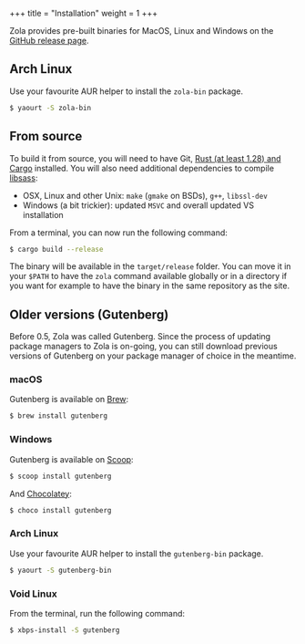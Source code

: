 +++
title = "Installation"
weight = 1
+++

Zola provides pre-built binaries for MacOS, Linux and Windows on the
[GitHub release page](https://github.com/getzola/zola/releases).

## Arch Linux

Use your favourite AUR helper to install the `zola-bin` package.

```bash
$ yaourt -S zola-bin
```

## From source
To build it from source, you will need to have Git, [Rust (at least 1.28) and Cargo](https://www.rust-lang.org/)
installed. You will also need additional dependencies to compile [libsass](https://github.com/sass/libsass):

- OSX, Linux and other Unix: `make` (`gmake` on BSDs), `g++`, `libssl-dev`
- Windows (a bit trickier): updated `MSVC` and overall updated VS installation

From a terminal, you can now run the following command:

```bash
$ cargo build --release
```

The binary will be available in the `target/release` folder. You can move it in your `$PATH` to have the
`zola` command available globally or in a directory if you want for example to have the binary in the
same repository as the site.


## Older versions (Gutenberg)
Before 0.5, Zola was called Gutenberg. Since the process of updating package managers to Zola is on-going, you can still
download previous versions of Gutenberg on your package manager of choice in the meantime.

### macOS

Gutenberg is available on [Brew](https://brew.sh):

```bash
$ brew install gutenberg
```

### Windows

Gutenberg is available on [Scoop](http://scoop.sh):

```bash
$ scoop install gutenberg
```

And [Chocolatey](https://chocolatey.org/):

```bash
$ choco install gutenberg
```

### Arch Linux

Use your favourite AUR helper to install the `gutenberg-bin` package.

```bash
$ yaourt -S gutenberg-bin
```

### Void Linux

From the terminal, run the following command:

```bash
$ xbps-install -S gutenberg
```
